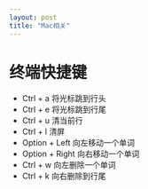 ```yaml
---
layout: post
title: "Mac相关"
---
```


# 终端快捷键

* Ctrl + a 将光标跳到行头
* Ctrl + e 将光标跳到行尾
* Ctrl + u 清当前行
* Ctrl + l 清屏
* Option + Left 向左移动一个单词
* Option + Right  向右移动一个单词
* Ctrl + w    向左删除一个单词
* Ctrl + k    向右删除到行尾
